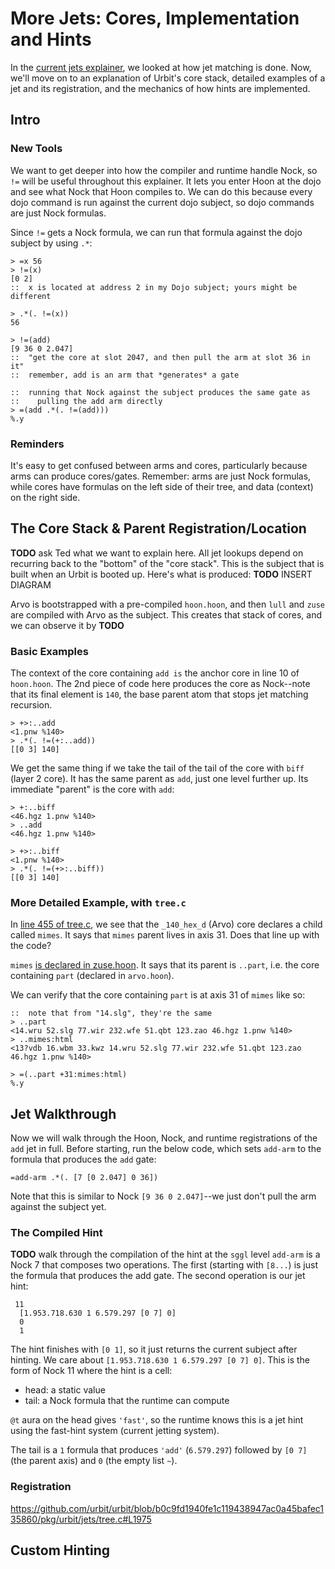 # More Jets: Cores, Implementation and Hints
In the [current jets explainer](jets_current.md), we looked at how jet matching is done. Now, we'll move on to an explanation of Urbit's core stack, detailed examples of a jet and its registration, and the mechanics of how hints are implemented.

## Intro

### New Tools
We want to get deeper into how the compiler and runtime handle Nock, so `!=` will be useful throughout this explainer. It lets you enter Hoon at the dojo and see what Nock that Hoon compiles to.  We can do this because every dojo command is run against the current dojo subject, so dojo commands are just Nock formulas.

Since `!=` gets a Nock formula, we can run that formula against the dojo subject by using `.*`:
```
> =x 56
> !=(x)
[0 2]
::  x is located at address 2 in my Dojo subject; yours might be different

> .*(. !=(x))
56

> !=(add)
[9 36 0 2.047]
::  "get the core at slot 2047, and then pull the arm at slot 36 in it"
::  remember, add is an arm that *generates* a gate

::  running that Nock against the subject produces the same gate as
::    pulling the add arm directly 
> =(add .*(. !=(add)))
%.y
```

### Reminders
It's easy to get confused between arms and cores, particularly because arms can produce cores/gates. Remember: arms are just Nock formulas, while cores have formulas on the left side of their tree, and data (context) on the right side.

## The Core Stack & Parent Registration/Location
**TODO** ask Ted what we want to explain here.
All jet lookups depend on recurring back to the "bottom" of the "core stack". This is the subject that is built when an Urbit is booted up. Here's what is produced:
**TODO** INSERT DIAGRAM

Arvo is bootstrapped with a pre-compiled `hoon.hoon`, and then `lull` and `zuse` are compiled with Arvo as the subject. This creates that stack of cores, and we can observe it by **TODO**

### Basic Examples
The context of the core containing `add is` the anchor core in line 10 of `hoon.hoon`. The 2nd piece of code here produces the core as Nock--note that its final element is `140`, the base parent atom that stops jet matching recursion.
```
> +>:..add
<1.pnw %140>
> .*(. !=(+:..add))
[[0 3] 140]
```

We get the same thing if we take the tail of the tail of the core with `biff` (layer 2 core). It has the same parent as `add`, just one level further up. Its immediate "parent" is the core with `add`:
```
> +:..biff
<46.hgz 1.pnw %140>
> ..add
<46.hgz 1.pnw %140>

> +>:..biff
<1.pnw %140>
> .*(. !=(+>:..biff))
[[0 3] 140]
```

### More Detailed Example, with `tree.c`
In [line 455 of tree.c](https://github.com/urbit/urbit/blob/b0c9fd1940fe1c119438947ac0a45bafec135860/pkg/urbit/jets/tree.c#L455), we see that the `_140_hex_d` (Arvo) core declares a child called `mimes`. It says that `mimes` parent lives in axis 31. Does that line up with the code?

`mimes` [is declared in zuse.hoon](https://github.com/urbit/urbit/blob/b0c9fd1940fe1c119438947ac0a45bafec135860/pkg/arvo/sys/zuse.hoon#L3899). It says that its parent is `..part`, i.e. the core containing `part` (declared in `arvo.hoon`).

We can verify that the core containing `part` is at axis 31 of `mimes` like so:
```
::  note that from "14.slg", they're the same
> ..part
<14.wru 52.slg 77.wir 232.wfe 51.qbt 123.zao 46.hgz 1.pnw %140>
> ..mimes:html
<13?vdb 16.wbm 33.kwz 14.wru 52.slg 77.wir 232.wfe 51.qbt 123.zao 46.hgz 1.pnw %140>

> =(..part +31:mimes:html)
%.y
```

## Jet Walkthrough
Now we will walk through the Hoon, Nock, and runtime registrations of the `add` jet in full. Before starting, run the below code, which sets `add-arm` to the formula that produces the `add` gate:
```
=add-arm .*(. [7 [0 2.047] 0 36])
```
Note that this is similar to Nock `[9 36 0 2.047]`--we just don't pull the arm against the subject yet.

### The Compiled Hint
**TODO** walk through the compilation of the hint at the `sggl` level
`add-arm` is a Nock 7 that composes two operations. The first (starting with `[8...`) is just  the formula that produces the add gate. The second operation is our jet hint:
```
 11
  [1.953.718.630 1 6.579.297 [0 7] 0]
  0
  1
```
The hint finishes with `[0 1]`, so it just returns the current subject after hinting. We care about `[1.953.718.630 1 6.579.297 [0 7] 0]`. This is the form of Nock 11 where the hint is a cell: 
* head: a static value
* tail: a Nock formula that the runtime can compute

`@t` aura on the head gives `'fast'`, so the runtime knows this is a jet hint using the fast-hint system (current jetting system).

The tail is a `1` formula that produces `'add'` (`6.579.297`) followed by `[0 7]` (the parent axis) and `0` (the empty list `~`).


### Registration
https://github.com/urbit/urbit/blob/b0c9fd1940fe1c119438947ac0a45bafec135860/pkg/urbit/jets/tree.c#L1975


## Custom Hinting


